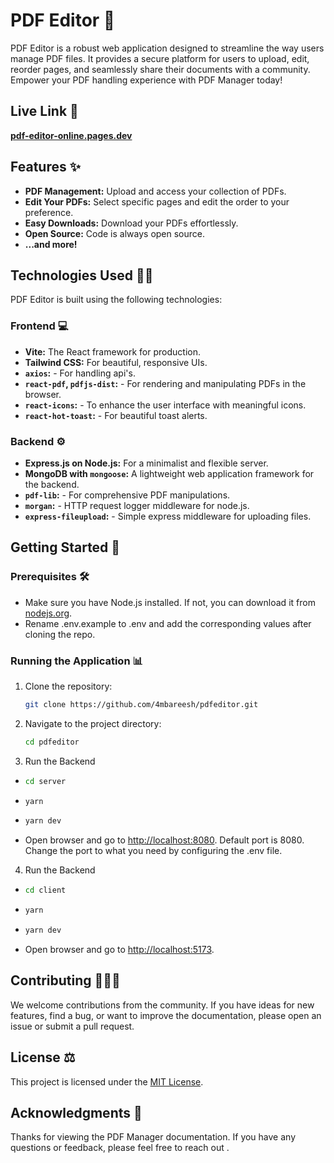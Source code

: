 # PDF Editor :page_facing_up:

PDF Editor is a robust web application designed to streamline the way users manage PDF files. It provides a secure platform for users to upload, edit, reorder pages, and seamlessly share their documents with a community. Empower your PDF handling experience with PDF Manager today!

## Live Link :link:

 **[pdf-editor-online.pages.dev](https://pdf-editor-online.pages.dev)**

## Features :sparkles:

- **PDF Management:** Upload and access your collection of PDFs.
- **Edit Your PDFs:**  Select specific pages and edit the order to your preference.
- **Easy Downloads:** Download your PDFs effortlessly.
- **Open Source:** Code is always open source.
- **...and more!**

## Technologies Used :technologist:

PDF Editor is built using the following technologies:

### Frontend :computer:
- **Vite:** The React framework for production.
- **Tailwind CSS:** For beautiful, responsive UIs.
- **`axios`:** - For handling api's.
- **`react-pdf`, `pdfjs-dist`:** - For rendering and manipulating PDFs in the browser.
- **`react-icons`:** - To enhance the user interface with meaningful icons.
- **`react-hot-toast`:** - For beautiful toast alerts.

### Backend :gear:
- **Express.js on Node.js:** For a minimalist and flexible server.
- **MongoDB with `mongoose`:** A lightweight web application framework for the backend.
- **`pdf-lib`:** - For comprehensive PDF manipulations.
- **`morgan`:** - HTTP request logger middleware for node.js.
- **`express-fileupload`:** - Simple express middleware for uploading files.

## Getting Started :rocket:

### Prerequisites :hammer_and_wrench:

- Make sure you have Node.js installed. If not, you can download it from [nodejs.org](https://nodejs.org/).
- Rename .env.example to .env and add the corresponding values after cloning the repo.

### Running the Application :bar_chart:

1. Clone the repository:
   
   ```bash
   git clone https://github.com/4mbareesh/pdfeditor.git
   ```
   
2. Navigate to the project directory:
   
   ```bash
   cd pdfeditor
   ```
   
3. Run the Backend
   
- ```bash
  cd server
  ```
  
- ```bash
  yarn
  ```
  
- ```bash
  yarn dev
  ```
  
- Open browser and go to [http://localhost:8080](http://localhost:8080). Default port is 8080. Change the port to what you need by configuring the .env file.

4. Run the Backend

- ```bash
  cd client
  ```

- ```bash
  yarn
  ```

- ```bash
  yarn dev
  ```

- Open browser and go to [http://localhost:5173](http://localhost:5173).

## Contributing :people_holding_hands:

We welcome contributions from the community. If you have ideas for new features, find a bug, or want to improve the documentation, please open an issue or submit a pull request.

## License :balance_scale:

This project is licensed under the [MIT License](LICENSE).

## Acknowledgments :handshake:

Thanks for viewing the PDF Manager documentation. If you have any questions or feedback, please feel free to reach out .
